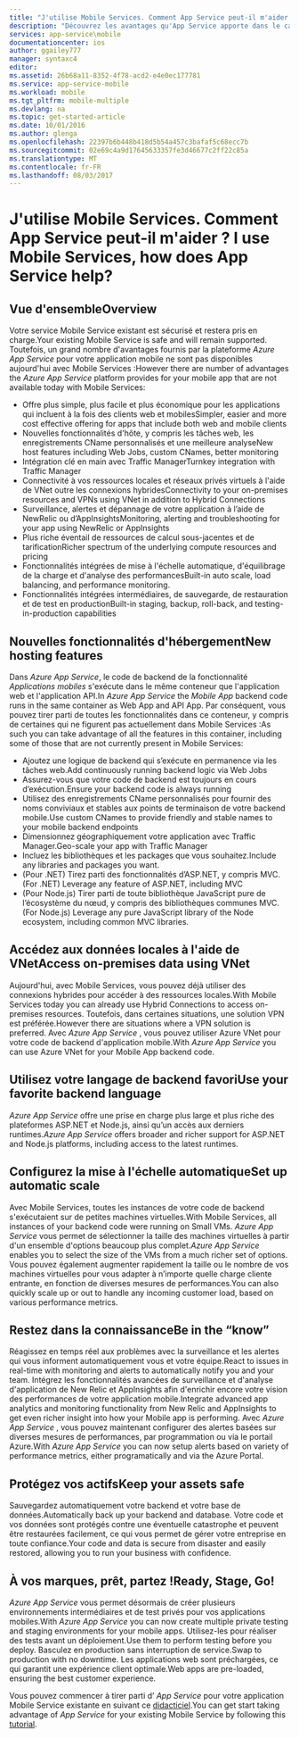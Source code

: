 ```yaml
---
title: "J'utilise Mobile Services. Comment App Service peut-il m'aider ?"
description: "Découvrez les avantages qu'App Service apporte dans le cadre de vos projets Mobile Services existants."
services: app-service\mobile
documentationcenter: ios
author: ggailey777
manager: syntaxc4
editor: 
ms.assetid: 26b68a11-8352-4f78-acd2-e4e0ec177781
ms.service: app-service-mobile
ms.workload: mobile
ms.tgt_pltfrm: mobile-multiple
ms.devlang: na
ms.topic: get-started-article
ms.date: 10/01/2016
ms.author: glenga
ms.openlocfilehash: 22397b6b448b418d5b54a457c3bafaf5c68ecc7b
ms.sourcegitcommit: 02e69c4a9d17645633357fe3d46677c2ff22c85a
ms.translationtype: MT
ms.contentlocale: fr-FR
ms.lasthandoff: 08/03/2017
---
```

# <span data-ttu-id="28a7b-103"><a name="getting-started"> </a>J'utilise Mobile Services. Comment App Service peut-il m'aider ?</span><span class="sxs-lookup"><span data-stu-id="28a7b-103"><a name="getting-started"> </a>I use Mobile Services, how does App Service help?</span></span>
## <a name="overview"></a><span data-ttu-id="28a7b-104">Vue d'ensemble</span><span class="sxs-lookup"><span data-stu-id="28a7b-104">Overview</span></span>
<span data-ttu-id="28a7b-105">Votre service Mobile Service existant est sécurisé et restera pris en charge.</span><span class="sxs-lookup"><span data-stu-id="28a7b-105">Your existing Mobile Service is safe and will remain supported.</span></span> <span data-ttu-id="28a7b-106">Toutefois, un grand nombre d'avantages fournis par la plateforme *Azure App Service* pour votre application mobile ne sont pas disponibles aujourd'hui avec Mobile Services :</span><span class="sxs-lookup"><span data-stu-id="28a7b-106">However there are number of advantages the *Azure App Service* platform provides for your mobile app that are not available today with Mobile Services:</span></span>

* <span data-ttu-id="28a7b-107">Offre plus simple, plus facile et plus économique pour les applications qui incluent à la fois des clients web et mobiles</span><span class="sxs-lookup"><span data-stu-id="28a7b-107">Simpler, easier and more cost effective offering for apps that include both web and mobile clients</span></span>
* <span data-ttu-id="28a7b-108">Nouvelles fonctionnalités d'hôte, y compris les tâches web, les enregistrements CName personnalisés et une meilleure analyse</span><span class="sxs-lookup"><span data-stu-id="28a7b-108">New host features including Web Jobs, custom CNames, better monitoring</span></span>
* <span data-ttu-id="28a7b-109">Intégration clé en main avec Traffic Manager</span><span class="sxs-lookup"><span data-stu-id="28a7b-109">Turnkey integration with Traffic Manager</span></span>
* <span data-ttu-id="28a7b-110">Connectivité à vos ressources locales et réseaux privés virtuels à l'aide de VNet outre les connexions hybrides</span><span class="sxs-lookup"><span data-stu-id="28a7b-110">Connectivity to your on-premises resources and VPNs using VNet in addition to Hybrid Connections</span></span>
* <span data-ttu-id="28a7b-111">Surveillance, alertes et dépannage de votre application à l’aide de NewRelic ou d’AppInsights</span><span class="sxs-lookup"><span data-stu-id="28a7b-111">Monitoring, alerting and  troubleshooting for your app using NewRelic or AppInsights</span></span>
* <span data-ttu-id="28a7b-112">Plus riche éventail de ressources de calcul sous-jacentes et de tarification</span><span class="sxs-lookup"><span data-stu-id="28a7b-112">Richer spectrum of the underlying compute resources and pricing</span></span>
* <span data-ttu-id="28a7b-113">Fonctionnalités intégrées de mise à l'échelle automatique, d'équilibrage de la charge et d'analyse des performances</span><span class="sxs-lookup"><span data-stu-id="28a7b-113">Built-in auto scale, load balancing, and performance monitoring.</span></span>
* <span data-ttu-id="28a7b-114">Fonctionnalités intégrées intermédiaires, de sauvegarde, de restauration et de test en production</span><span class="sxs-lookup"><span data-stu-id="28a7b-114">Built-in staging, backup, roll-back, and testing-in-production capabilities</span></span>

## <a name="new-hosting-features"></a><span data-ttu-id="28a7b-115">Nouvelles fonctionnalités d'hébergement</span><span class="sxs-lookup"><span data-stu-id="28a7b-115">New hosting features</span></span>
<span data-ttu-id="28a7b-116">Dans *Azure App Service*, le code de backend de la fonctionnalité *Applications mobiles* s'exécute dans le même conteneur que l'application web et l'application API.</span><span class="sxs-lookup"><span data-stu-id="28a7b-116">In *Azure App Service* the *Mobile App* backend code runs in the same container as Web App and API App.</span></span> <span data-ttu-id="28a7b-117">Par conséquent, vous pouvez tirer parti de toutes les fonctionnalités dans ce conteneur, y compris de certaines qui ne figurent pas actuellement dans Mobile Services :</span><span class="sxs-lookup"><span data-stu-id="28a7b-117">As such you can take advantage of all the features in this container, including some of those that are not currently present in Mobile Services:</span></span>

* <span data-ttu-id="28a7b-118">Ajoutez une logique de backend qui s’exécute en permanence via les tâches web.</span><span class="sxs-lookup"><span data-stu-id="28a7b-118">Add continuously running backend logic via Web Jobs</span></span>
* <span data-ttu-id="28a7b-119">Assurez-vous que votre code de backend est toujours en cours d’exécution.</span><span class="sxs-lookup"><span data-stu-id="28a7b-119">Ensure your backend code is always running</span></span>
* <span data-ttu-id="28a7b-120">Utilisez des enregistrements CName personnalisés pour fournir des noms conviviaux et stables aux points de terminaison de votre backend mobile.</span><span class="sxs-lookup"><span data-stu-id="28a7b-120">Use custom CNames to provide friendly and stable names to your mobile backend endpoints</span></span>
* <span data-ttu-id="28a7b-121">Dimensionnez géographiquement votre application avec Traffic Manager.</span><span class="sxs-lookup"><span data-stu-id="28a7b-121">Geo-scale your app with Traffic Manager</span></span>
* <span data-ttu-id="28a7b-122">Incluez les bibliothèques et les packages que vous souhaitez.</span><span class="sxs-lookup"><span data-stu-id="28a7b-122">Include any libraries and packages you want.</span></span>
* <span data-ttu-id="28a7b-123">(Pour .NET) Tirez parti des fonctionnalités d’ASP.NET, y compris MVC.</span><span class="sxs-lookup"><span data-stu-id="28a7b-123">(For .NET) Leverage any feature of ASP.NET, including MVC</span></span>
* <span data-ttu-id="28a7b-124">(Pour Node.js) Tirer parti de toute bibliothèque JavaScript pure de l’écosystème du nœud, y compris des bibliothèques communes MVC.</span><span class="sxs-lookup"><span data-stu-id="28a7b-124">(For Node.js) Leverage any pure JavaScript library of the Node ecosystem, including common MVC libraries.</span></span>

## <a name="access-on-premises-data-using-vnet"></a><span data-ttu-id="28a7b-125">Accédez aux données locales à l'aide de VNet</span><span class="sxs-lookup"><span data-stu-id="28a7b-125">Access on-premises data using VNet</span></span>
<span data-ttu-id="28a7b-126">Aujourd'hui, avec Mobile Services, vous pouvez déjà utiliser des connexions hybrides pour accéder à des ressources locales.</span><span class="sxs-lookup"><span data-stu-id="28a7b-126">With Mobile Services today you can already use Hybrid Connections to access on-premises resources.</span></span> <span data-ttu-id="28a7b-127">Toutefois, dans certaines situations, une solution VPN est préférée.</span><span class="sxs-lookup"><span data-stu-id="28a7b-127">However there are situations where a VPN solution is preferred.</span></span> <span data-ttu-id="28a7b-128">Avec *Azure App Service* , vous pouvez utiliser Azure VNet pour votre code de backend d'application mobile.</span><span class="sxs-lookup"><span data-stu-id="28a7b-128">With *Azure App Service* you can use Azure VNet for your Mobile App backend code.</span></span>

## <a name="use-your-favorite-backend-language"></a><span data-ttu-id="28a7b-129">Utilisez votre langage de backend favori</span><span class="sxs-lookup"><span data-stu-id="28a7b-129">Use your favorite backend language</span></span>
<span data-ttu-id="28a7b-130">*Azure App Service* offre une prise en charge plus large et plus riche des plateformes ASP.NET et Node.js, ainsi qu’un accès aux derniers runtimes.</span><span class="sxs-lookup"><span data-stu-id="28a7b-130">*Azure App Service* offers broader and richer support for ASP.NET and Node.js platforms, including access to the latest runtimes.</span></span>

## <a name="set-up-automatic-scale"></a><span data-ttu-id="28a7b-131">Configurez la mise à l'échelle automatique</span><span class="sxs-lookup"><span data-stu-id="28a7b-131">Set up automatic scale</span></span>
<span data-ttu-id="28a7b-132">Avec Mobile Services, toutes les instances de votre code de backend s'exécutaient sur de petites machines virtuelles.</span><span class="sxs-lookup"><span data-stu-id="28a7b-132">With Mobile Services, all instances of your backend code were running on Small VMs.</span></span> <span data-ttu-id="28a7b-133">*Azure App Service* vous permet de sélectionner la taille des machines virtuelles à partir d'un ensemble d'options beaucoup plus complet.</span><span class="sxs-lookup"><span data-stu-id="28a7b-133">*Azure App Service* enables you to select the size of the VMs from a much richer set of options.</span></span> <span data-ttu-id="28a7b-134">Vous pouvez également augmenter rapidement la taille ou le nombre de vos machines virtuelles pour vous adapter à n’importe quelle charge cliente entrante, en fonction de diverses mesures de performances.</span><span class="sxs-lookup"><span data-stu-id="28a7b-134">You can also  quickly scale up or out to handle any incoming customer load, based on various performance metrics.</span></span>

## <a name="be-in-the-know"></a><span data-ttu-id="28a7b-135">Restez dans la connaissance</span><span class="sxs-lookup"><span data-stu-id="28a7b-135">Be in the “know”</span></span>
<span data-ttu-id="28a7b-136">Réagissez en temps réel aux problèmes avec la surveillance et les alertes qui vous informent automatiquement vous et votre équipe.</span><span class="sxs-lookup"><span data-stu-id="28a7b-136">React to issues in real-time with monitoring and alerts to automatically notify you and your team.</span></span> <span data-ttu-id="28a7b-137">Intégrez les fonctionnalités avancées de surveillance et d'analyse d'application de New Relic et AppInsights afin d'enrichir encore votre vision des performances de votre application mobile.</span><span class="sxs-lookup"><span data-stu-id="28a7b-137">Integrate advanced app analytics and monitoring functionality from New Relic and AppInsights to get even richer insight into how your Mobile app is performing.</span></span> <span data-ttu-id="28a7b-138">Avec *Azure App Service* , vous pouvez maintenant configurer des alertes basées sur diverses mesures de performances, par programmation ou via le portail Azure.</span><span class="sxs-lookup"><span data-stu-id="28a7b-138">With *Azure App Service* you can now setup alerts based on variety of performance metrics, either programatically and via the Azure Portal.</span></span>

## <a name="keep-your-assets-safe"></a><span data-ttu-id="28a7b-139">Protégez vos actifs</span><span class="sxs-lookup"><span data-stu-id="28a7b-139">Keep your assets safe</span></span>
<span data-ttu-id="28a7b-140">Sauvegardez automatiquement votre backend et votre base de données.</span><span class="sxs-lookup"><span data-stu-id="28a7b-140">Automatically back up your backend and database.</span></span> <span data-ttu-id="28a7b-141">Votre code et vos données sont protégés contre une éventuelle catastrophe et peuvent être restaurées facilement, ce qui vous permet de gérer votre entreprise en toute confiance.</span><span class="sxs-lookup"><span data-stu-id="28a7b-141">Your code and data is secure from disaster and easily restored, allowing you to run your business with confidence.</span></span>

## <a name="ready-stage-go"></a><span data-ttu-id="28a7b-142">À vos marques, prêt, partez !</span><span class="sxs-lookup"><span data-stu-id="28a7b-142">Ready, Stage, Go!</span></span>
<span data-ttu-id="28a7b-143">*Azure App Service* vous permet désormais de créer plusieurs environnements intermédiaires et de test privés pour vos applications mobiles.</span><span class="sxs-lookup"><span data-stu-id="28a7b-143">With *Azure App Service* you can now create multiple private testing and staging environments for your mobile apps.</span></span> <span data-ttu-id="28a7b-144">Utilisez-les pour réaliser des tests avant un déploiement.</span><span class="sxs-lookup"><span data-stu-id="28a7b-144">Use them to perform testing before you deploy.</span></span> <span data-ttu-id="28a7b-145">Basculez en production sans interruption de service.</span><span class="sxs-lookup"><span data-stu-id="28a7b-145">Swap to production with no downtime.</span></span> <span data-ttu-id="28a7b-146">Les applications web sont préchargées, ce qui garantit une expérience client optimale.</span><span class="sxs-lookup"><span data-stu-id="28a7b-146">Web apps are pre-loaded, ensuring the best customer experience.</span></span>

<span data-ttu-id="28a7b-147">Vous pouvez commencer à tirer parti d’ *App Service* pour votre application Mobile Service existante en suivant ce [didacticiel](app-service-mobile-migrating-from-mobile-services.md).</span><span class="sxs-lookup"><span data-stu-id="28a7b-147">You can get start taking advantage of *App Service* for your existing Mobile Service by following this [tutorial](app-service-mobile-migrating-from-mobile-services.md).</span></span>
